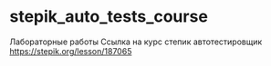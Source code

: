 # stepik_auto_tests_course
Лабораторные работы
Ссылка на курс степик автотестировщик
https://stepik.org/lesson/187065